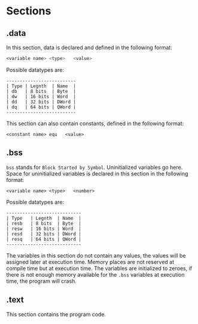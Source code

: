 # Sections

## .data

In this section, data is declared and defined in the following format:
```asm
<variable name> <type>   <value>
```

Possible datatypes are:
```
--------------------------
| Type | Legnth  | Name  |
| db   | 8 bits  | Byte  |
| dw   | 16 bits | Word  |
| dd   | 32 bits | DWord |
| dq   | 64 bits | QWord |
--------------------------
```

This section can also contain constants, defined in the following format:
```
<constant name> equ   <value>
```

## .bss
`bss` stands for `Block Started by Symbol`. Uninitialized variables go here. Space for uninitialized variables is declared in this section in the following format:
```
<variable name> <type>   <number>
```

Possible datatypes are:
```
----------------------------
| Type   | Legnth  | Name  |
| resb   | 8 bits  | Byte  |
| resw   | 16 bits | Word  |
| resd   | 32 bits | DWord |
| resq   | 64 bits | QWord |
----------------------------
```

The variables in this section do not contain any values, the values will be assigned later at execution time. Memory places are not reserved at compile time but at execution time. The variables are initialized to zeroes, if there is not enough memory available for the `.bss` variables at execution time, the program will crash.

## .text
This section contains the program code.